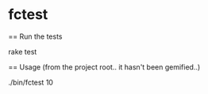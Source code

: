 fctest
======

== Run the tests

rake test

== Usage (from the project root.. it hasn't been gemified..)

./bin/fctest 10

